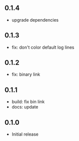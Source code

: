 ## 0.1.4

- upgrade dependencies

## 0.1.3

- fix: don't color default log lines

## 0.1.2

- fix: binary link

## 0.1.1

- build: fix bin link
- docs: update

## 0.1.0

- Initial release
